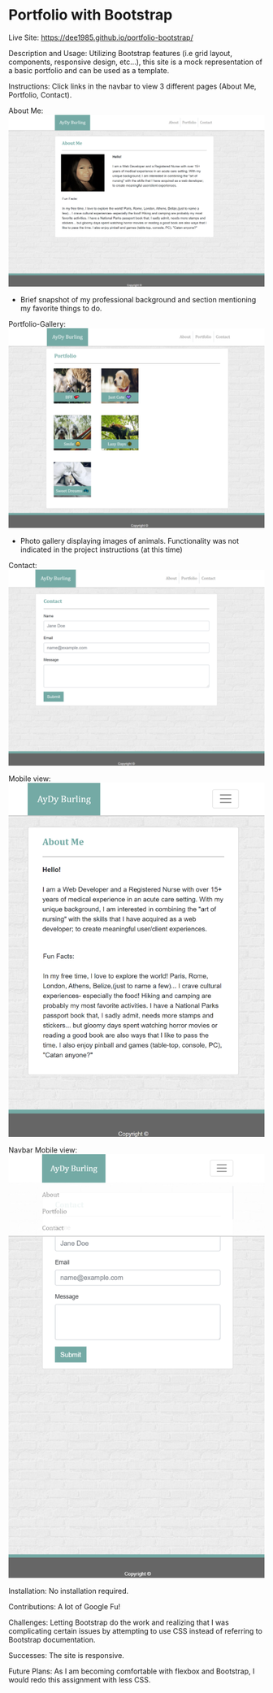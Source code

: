 # Portfolio with Bootstrap

Live Site: <https://dee1985.github.io/portfolio-bootstrap/>

Description and Usage: Utilizing Bootstrap features (i.e grid layout, components, responsive design, etc...), this site is a mock representation of a basic portfolio and can be used as a template.

Instructions: Click links in the navbar to view 3 different pages (About Me, Portfolio, Contact).

About Me: ![screen clip](assets/img/about.png)

- Brief snapshot of my professional background and section mentioning my favorite things to do.

Portfolio-Gallery: ![screen clip](assets/img/gallery.png)

- Photo gallery displaying images of animals. Functionality was not indicated in the project instructions (at this time)

Contact: ![screen clip](assets/img/contact.png)

Mobile view: ![screen clip](assets/img/mobile.png)

Navbar Mobile view: ![screen clip](assets/img/mobile2.png)

Installation: No installation required.

Contributions: A lot of Google Fu!

Challenges: Letting Bootstrap do the work and realizing that I was complicating certain issues by attempting to use CSS instead of referring to Bootstrap documentation.

Successes: The site is responsive.

Future Plans: As I am becoming comfortable with flexbox and Bootstrap, I would redo this assignment with less CSS.
